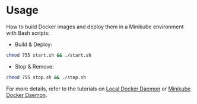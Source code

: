 # Usage

How to build Docker images and deploy them in a Minikube environment with Bash scripts:

* Build & Deploy: 
```bash
chmod 755 start.sh && ./start.sh
```

* Stop & Remove:
```bash
chmod 755 stop.sh && ./stop.sh
```

For more details, refer to the tutorials on [Local Docker Daemon](https://github.com/LamSut/Play-with-Containers/blob/main/database/redis/tutorial-local.md) or [Minikube Docker Daemon](https://github.com/LamSut/Play-with-Containers/blob/main/database/redis/tutorial-minikube.md).
